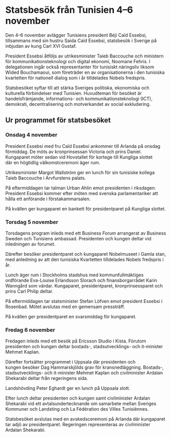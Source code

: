 # Statsbesök från Tunisien 4–6 november

Den 4–6 november avlägger Tunisiens president Béji Caïd Essebsi, tillsammans med sin hustru Saida Caïd Essebsi, statsbesök i Sverige på inbjudan av kung Carl XVI Gustaf.

President Essebsi åtföljs av utrikesminister Taieb Baccouche och
ministern för kommunikationsteknologi och digital ekonomi, Noomane Fehris. I delegationen ingår också representanter för tunisiskt näringsliv liksom Wided Bouchamaoui, som företräder en av organisationerna i den tunisiska kvartetten för nationell dialog som i år tilldelades Nobels fredspris.

Statsbesöket syftar till att stärka Sveriges politiska, ekonomiska och kulturella förbindelser med Tunisien. Huvudteman för besöket är handelsfrämjande, informations- och kommunikationsteknologi (ICT), demokrati, decentralisering och motverkandet av social exkludering.

## Ur programmet för statsbesöket

### Onsdag 4 november

President Essebsi med fru Caïd Essebsi ankommer till Arlanda på onsdag förmiddag. De möts av kronprinsessan Victoria och prins Daniel. Kungaparet möter sedan vid Hovstallet för kortege till Kungliga slottet där en högtidlig välkomstceremoni äger rum.

Utrikesminister Margot Wallström ger en lunch för sin tunisiske kollega Taieb Baccouche i Arvfurstens palats.

På eftermiddagen tar talman Urban Ahlin emot presidenten i riksdagen. President Essebsi kommer efter möten med svenska parlamentariker att hålla ett anförande i förstakammarsalen.

På kvällen ger kungaparet en bankett för presidentparet på Kungliga slottet.

### Torsdag 5 november

Torsdagens program inleds med ett Business Forum arrangerat av Business Sweden och Tunisiens ambassad. Presidenten och kungen deltar vid inledningen av forumet.

Därefter besöker presidentparet och kungaparet Nobelmuseet i Gamla stan, med anledning av att den tunisiska Kvartetten tilldelades Nobels fredspris i år.

Lunch äger rum i Stockholms stadshus med kommunfullmäktiges ordförande Eva-Louise Erlandsson Slorach och finansborgarrådet Karin Wanngård som värdar. Kungaparet, presidentparet, kronprinsessparet och prins Carl Philip deltar.

På eftermiddagen tar statsminister Stefan Löfven emot president Essebsi i Rosenbad. Mötet avslutas med en gemensam pressträff.

På kvällen ger presidentparet en svarsmiddag för kungaparet.

### Fredag 6 november

Fredagen inleds med ett besök på Ericsson Studio i Kista. Förutom presidenten och kungen deltar bostads-, stadsutvecklings- och it-minister Mehmet Kaplan.

Därefter fortsätter programmet i Uppsala där presidenten och kungen besöker Dag Hammarskjölds grav för kransnedläggning. Bostads-, stadsutvecklings- och it-minister Mehmet Kaplan och civilminister Ardalan Shekarabi deltar från regeringens sida.

Landshövding Peter Eghardt ger en lunch på Uppsala slott.

Efter lunch deltar presidenten och kungen samt civilminister Ardalan Shekarabi vid ett avtalsundertecknande om samarbete mellan Sveriges Kommuner och Landsting och La Fédération des Villes Tunisiènnes.

Statsbesöket avslutas med en avskedsceremoni på Arlanda där kungaparet tar adjö av presidentparet. Regeringen representeras av civilminister Ardalan Shekarabi.
